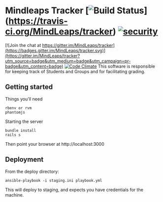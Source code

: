# Mindleaps Tracker [![Build Status](https://travis-ci.org/MindLeaps/tracker.svg?branch=master)] (https://travis-ci.org/MindLeaps/tracker) [![security](https://hakiri.io/github/MindLeaps/tracker/master.svg)](https://hakiri.io/github/MindLeaps/tracker/master)

[![Join the chat at https://gitter.im/MindLeaps/tracker](https://badges.gitter.im/MindLeaps/tracker.svg)](https://gitter.im/MindLeaps/tracker?utm_source=badge&utm_medium=badge&utm_campaign=pr-badge&utm_content=badge)
[![Code Climate](https://codeclimate.com/github/MindLeaps/tracker/badges/gpa.svg)](https://codeclimate.com/github/MindLeaps/tracker)
This software is responsible for keeping track of Students and Groups and for facilitating grading.

## Getting started

Things you'll need

    rbenv or rvm
    phantomjs

Starting the server

    bundle install
    rails s

Then point your browser at http://localhost:3000

## Deployment

From the deploy directory:

    ansible-playbook -i staging.ini playbook.yml

This will deploy to staging, and expects you have credentials for the machine.
